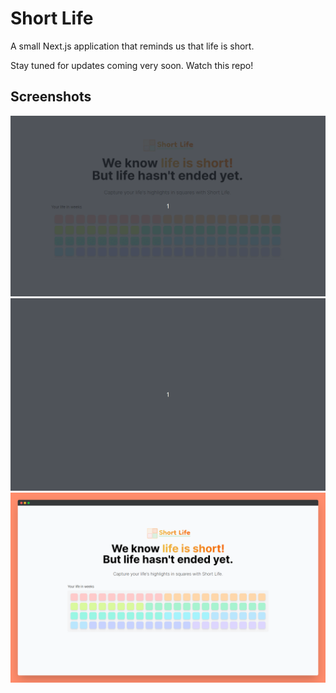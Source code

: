 # Short Life
A small Next.js application that reminds us that life is short.

Stay tuned for updates coming very soon. Watch this repo!

## Screenshots
![version1](github_assets/shortlife_v1.gif)
![version2](github_assets/shortlife_v2.gif)
![ss1](github_assets/ss1.png)